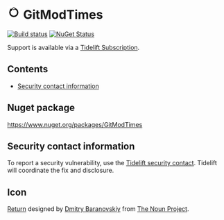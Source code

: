 <!--
GENERATED FILE - DO NOT EDIT
This file was generated by [MarkdownSnippets](https://github.com/SimonCropp/MarkdownSnippets).
Source File: /readme.source.md
To change this file edit the source file and then run MarkdownSnippets.
-->

# <img src="/src/icon.png" height="30px"> GitModTimes

[![Build status](https://ci.appveyor.com/api/projects/status/1w4s7ybu04155rav/branch/master?svg=true)](https://ci.appveyor.com/project/SimonCropp/ConsoleService)
[![NuGet Status](https://img.shields.io/nuget/v/GitModTimes.svg)](https://www.nuget.org/packages/GitModTimes/)

Support is available via a [Tidelift Subscription](https://tidelift.com/subscription/pkg/nuget-gitmodtimes?utm_source=nuget-gitmodtimes&utm_medium=referral&utm_campaign=enterprise).

<!-- toc -->
## Contents

  * [Security contact information](#security-contact-information)<!-- endToc -->


## Nuget package

https://www.nuget.org/packages/GitModTimes


## Security contact information

To report a security vulnerability, use the [Tidelift security contact](https://tidelift.com/security). Tidelift will coordinate the fix and disclosure.


## Icon

[Return](https://thenounproject.com/search/?q=git&i=60037) designed by [Dmitry Baranovskiy](https://thenounproject.com/DmitryBaranovskiy/) from [The Noun Project](https://thenounproject.com/).
